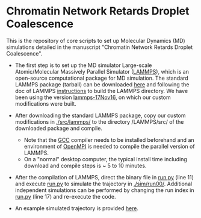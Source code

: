 # Chromatin Network Retards Droplet Coalescence
This is the repository of core scripts to set up Molecular Dynamics (MD) simulations detailed in the manuscript "Chromatin Network Retards Droplet Coalescence".

* The first step is to set up the MD simulator Large-scale Atomic/Molecular Massively Parallel Simulator ([LAMMPS](https://lammps.sandia.gov/)), which is an open-source computational package for MD simulation. The standard LAMMPS package (tarball) can be downloaded [here](https://lammps.sandia.gov/tars/) and following the doc of LAMMPS [instructions](https://lammps.sandia.gov/doc/Install_tarball.html) to build the LAMMPS directory. We have been using the version [lammps-17Nov16](https://lammps.sandia.gov/tars/lammps-17Nov16.tar.gz), on which our custom modifications were built.

* After downloading the standard LAMMPS package, copy our custom modifications in [./src/lammps/](./src/lammps/) to the directory /LAMMPS/src/ of the downloaded package and compile.
  * Note that the [GCC](https://gcc.gnu.org/) compiler needs to be installed beforehand and an environment of [OpenMPI](https://www.open-mpi.org/) is needed to compile the parallel version of LAMMPS. 
  * On a "normal" desktop computer, the typical install time including download and compile steps is ~ 5 to 10 minutes.
* After the compilation of LAMMPS, direct the binary file in [run.py](run.py) (line 11) and execute [run.py](./run.py) to simulate the trajectory in [./sim/run00/](./sim/run00/). Additional independent simulations can be performed by changing the run index in  [run.py](run.py) (line 17) and re-execute the code. 
* An example simulated trajectory is provided [here](https://drive.google.com/file/d/1VGSmczlQUNC2zCUxzTgqdPl8vqJzOPDH/view?usp=sharing).

